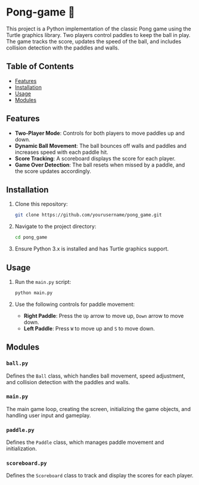 # Pong-game 🏓

This project is a Python implementation of the classic Pong game using the Turtle graphics library. Two players control paddles to keep the ball in play. The game tracks the score, updates the speed of the ball, and includes collision detection with the paddles and walls.

## Table of Contents

- [Features](#features)
- [Installation](#installation)
- [Usage](#usage)
- [Modules](#modules)

## Features

- **Two-Player Mode**: Controls for both players to move paddles up and down.
- **Dynamic Ball Movement**: The ball bounces off walls and paddles and increases speed with each paddle hit.
- **Score Tracking**: A scoreboard displays the score for each player.
- **Game Over Detection**: The ball resets when missed by a paddle, and the score updates accordingly.

## Installation

1. Clone this repository:
    ```bash
    git clone https://github.com/yourusername/pong_game.git
    ```

2. Navigate to the project directory:
    ```bash
    cd pong_game
    ```

3. Ensure Python 3.x is installed and has Turtle graphics support.

## Usage

1. Run the `main.py` script:
    ```bash
    python main.py
    ```

2. Use the following controls for paddle movement:
   - **Right Paddle**: Press the `Up` arrow to move up, `Down` arrow to move down.
   - **Left Paddle**: Press `W` to move up and `S` to move down.

## Modules

### `ball.py`
Defines the `Ball` class, which handles ball movement, speed adjustment, and collision detection with the paddles and walls.

### `main.py`
The main game loop, creating the screen, initializing the game objects, and handling user input and gameplay.

### `paddle.py`
Defines the `Paddle` class, which manages paddle movement and initialization.

### `scoreboard.py`
Defines the `Scoreboard` class to track and display the scores for each player.
